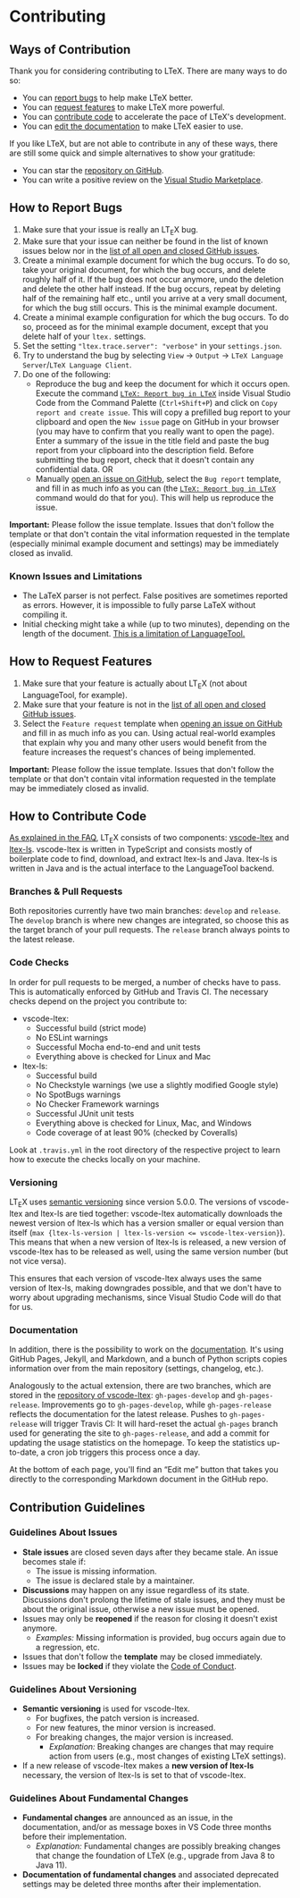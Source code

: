<!--
   - Copyright (C) 2020 Julian Valentin, LTeX Development Community
   -
   - This Source Code Form is subject to the terms of the Mozilla Public
   - License, v. 2.0. If a copy of the MPL was not distributed with this
   - file, You can obtain one at https://mozilla.org/MPL/2.0/.
   -->

# Contributing

## Ways of Contribution

Thank you for considering contributing to LTeX. There are many ways to do so:

- You can [report bugs](#how-to-report-bugs) to help make LTeX better.
- You can [request features](#how-to-request-features) to make LTeX more powerful.
- You can [contribute code](#how-to-contribute-code) to accelerate the pace of LTeX's development.
- You can [edit the documentation](#documentation) to make LTeX easier to use.

If you like LTeX, but are not able to contribute in any of these ways, there are still some quick and simple alternatives to show your gratitude:

- You can star the [repository on GitHub](https://github.com/valentjn/vscode-ltex).
- You can write a positive review on the [Visual Studio Marketplace](https://marketplace.visualstudio.com/items?itemName=valentjn.vscode-ltex).

## How to Report Bugs

1. Make sure that your issue is really an LT<sub>E</sub>X bug.
2. Make sure that your issue can neither be found in the list of known issues below nor in the [list of all open and closed GitHub issues](https://github.com/valentjn/vscode-ltex/issues?q=is%3Aissue).
3. Create a minimal example document for which the bug occurs. To do so, take your original document, for which the bug occurs, and delete roughly half of it. If the bug does not occur anymore, undo the deletion and delete the other half instead. If the bug occurs, repeat by deleting half of the remaining half etc., until you arrive at a very small document, for which the bug still occurs. This is the minimal example document.
4. Create a minimal example configuration for which the bug occurs. To do so, proceed as for the minimal example document, except that you delete half of your `ltex.` settings.
5. Set the setting `"ltex.trace.server": "verbose"` in your `settings.json`.
6. Try to understand the bug by selecting `View` → `Output` → `LTeX Language Server`/`LTeX Language Client`.
7. Do one of the following:
   - Reproduce the bug and keep the document for which it occurs open. Execute the command [`LTeX: Report bug in LTeX`](https://valentjn.github.io/vscode-ltex/docs/commands.html#ltex-report-bug-in-ltex) inside Visual Studio Code from the Command Palette (`Ctrl+Shift+P`) and click on `Copy report and create issue`. This will copy a prefilled bug report to your clipboard and open the `New issue` page on GitHub in your browser (you may have to confirm that you really want to open the page). Enter a summary of the issue in the title field and paste the bug report from your clipboard into the description field. Before submitting the bug report, check that it doesn't contain any confidential data. OR
   - Manually [open an issue on GitHub](https://github.com/valentjn/vscode-ltex/issues/new/choose), select the `Bug report` template, and fill in as much info as you can (the [`LTeX: Report bug in LTeX`](https://valentjn.github.io/vscode-ltex/docs/commands.html#ltex-report-bug-in-ltex) command would do that for you). This will help us reproduce the issue.

**Important:** Please follow the issue template. Issues that don't follow the template or that don't contain the vital information requested in the template (especially minimal example document and settings) may be immediately closed as invalid.

### Known Issues and Limitations

- The LaTeX parser is not perfect. False positives are sometimes reported as errors. However, it is impossible to fully parse LaTeX without compiling it.
- Initial checking might take a while (up to two minutes), depending on the length of the document. [This is a limitation of LanguageTool.](https://valentjn.github.io/vscode-ltex/docs/faq.html#why-does-ltex-have-such-a-high-cpu-load)

## How to Request Features

1. Make sure that your feature is actually about LT<sub>E</sub>X (not about LanguageTool, for example).
2. Make sure that your feature is not in the [list of all open and closed GitHub issues](https://github.com/valentjn/vscode-ltex/issues?q=is%3Aissue).
3. Select the `Feature request` template when [opening an issue on GitHub](https://github.com/valentjn/vscode-ltex/issues/new/choose) and fill in as much info as you can. Using actual real-world examples that explain why you and many other users would benefit from the feature increases the request's chances of being implemented.

**Important:** Please follow the issue template. Issues that don't follow the template or that don't contain vital information requested in the template may be immediately closed as invalid.

## How to Contribute Code

[As explained in the FAQ](https://valentjn.github.io/vscode-ltex/docs/faq.html#whats-the-difference-between-vscode-ltex-ltex-ls-and-languagetool), LT<sub>E</sub>X consists of two components: [vscode-ltex](https://github.com/valentjn/vscode-ltex) and [ltex-ls](https://github.com/valentjn/ltex-ls). vscode-ltex is written in TypeScript and consists mostly of boilerplate code to find, download, and extract ltex-ls and Java. ltex-ls is written in Java and is the actual interface to the LanguageTool backend.

### Branches & Pull Requests

Both repositories currently have two main branches: `develop` and `release`. The `develop` branch is where new changes are integrated, so choose this as the target branch of your pull requests. The `release` branch always points to the latest release.

### Code Checks

In order for pull requests to be merged, a number of checks have to pass. This is automatically enforced by GitHub and Travis CI. The necessary checks depend on the project you contribute to:

- vscode-ltex:
  - Successful build (strict mode)
  - No ESLint warnings
  - Successful Mocha end-to-end and unit tests
  - Everything above is checked for Linux and Mac
- ltex-ls:
  - Successful build
  - No Checkstyle warnings (we use a slightly modified Google style)
  - No SpotBugs warnings
  - No Checker Framework warnings
  - Successful JUnit unit tests
  - Everything above is checked for Linux, Mac, and Windows
  - Code coverage of at least 90% (checked by Coveralls)

Look at `.travis.yml` in the root directory of the respective project to learn how to execute the checks locally on your machine.

### Versioning

LT<sub>E</sub>X uses [semantic versioning](https://semver.org/) since version 5.0.0. The versions of vscode-ltex and ltex-ls are tied together: vscode-ltex automatically downloads the newest version of ltex-ls which has a version smaller or equal version than itself (`max {ltex-ls-version | ltex-ls-version <= vscode-ltex-version}`). This means that when a new version of ltex-ls is released, a new version of vscode-ltex has to be released as well, using the same version number (but not vice versa).

This ensures that each version of vscode-ltex always uses the same version of ltex-ls, making downgrades possible, and that we don't have to worry about upgrading mechanisms, since Visual Studio Code will do that for us.

### Documentation

In addition, there is the possibility to work on the [documentation](https://valentjn.github.io/vscode-ltex). It's using GitHub Pages, Jekyll, and Markdown, and a bunch of Python scripts copies information over from the main repository (settings, changelog, etc.).

Analogously to the actual extension, there are two branches, which are stored in the [repository of vscode-ltex](https://github.com/valentjn/vscode-ltex): `gh-pages-develop` and `gh-pages-release`. Improvements go to `gh-pages-develop`, while `gh-pages-release` reflects the documentation for the latest release. Pushes to `gh-pages-release` will trigger Travis CI: It will hard-reset the actual `gh-pages` branch used for generating the site to `gh-pages-release`, and add a commit for updating the usage statistics on the homepage. To keep the statistics up-to-date, a cron job triggers this process once a day.

At the bottom of each page, you'll find an “Edit me” button that takes you directly to the corresponding Markdown document in the GitHub repo.

## Contribution Guidelines

### Guidelines About Issues

- **Stale issues** are closed seven days after they became stale. An issue becomes stale if:
  - The issue is missing information.
  - The issue is declared stale by a maintainer.
- **Discussions** may happen on any issue regardless of its state. Discussions don't prolong the lifetime of stale issues, and they must be about the original issue, otherwise a new issue must be opened.
- Issues may only be **reopened** if the reason for closing it doesn't exist anymore.
  - *Examples:* Missing information is provided, bug occurs again due to a regression, etc.
- Issues that don't follow the **template** may be closed immediately.
- Issues may be **locked** if they violate the [Code of Conduct](https://valentjn.github.io/vscode-ltex/docs/code-of-conduct.html).

### Guidelines About Versioning

- **Semantic versioning** is used for vscode-ltex.
  - For bugfixes, the patch version is increased.
  - For new features, the minor version is increased.
  - For breaking changes, the major version is increased.
    - *Explanation:* Breaking changes are changes that may require action from users (e.g., most changes of existing LTeX settings).
- If a new release of vscode-ltex makes a **new version of ltex-ls** necessary, the version of ltex-ls is set to that of vscode-ltex.

### Guidelines About Fundamental Changes

- **Fundamental changes** are announced as an issue, in the documentation, and/or as message boxes in VS Code three months before their implementation.
  - *Explanation:* Fundamental changes are possibly breaking changes that change the foundation of LTeX (e.g., upgrade from Java 8 to Java 11).
- **Documentation of fundamental changes** and associated deprecated settings may be deleted three months after their implementation.
